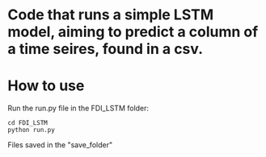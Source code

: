 # Code that runs a simple LSTM model, aiming to predict a column of a time seires, found in a csv. 

# How to use
Run the run.py file in the FDI_LSTM folder:
```
cd FDI_LSTM
python run.py
```

Files saved in the "save_folder"